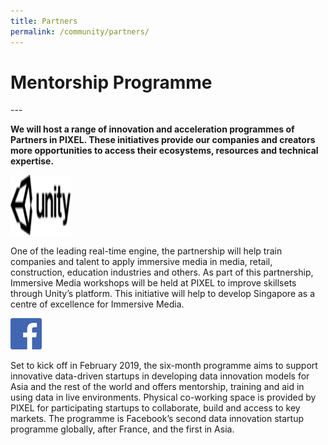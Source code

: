 ```yaml
---
title: Partners
permalink: /community/partners/
---
```

<h1><b>Mentorship Programme</b></h1>
---

**We will host a range of innovation and acceleration programmes of Partners in PIXEL. These initiatives provide our companies and creators more opportunities to access their ecosystems, resources and technical expertise.**

<img src="/images/partners/unity logo black.png" style="width:96px;height:96px">

One of the leading real-time engine, the partnership will help train companies and talent to apply immersive media in media, retail, construction, education industries and others. As part of this partnership, Immersive Media workshops will be held at PIXEL to improve skillsets through Unity’s platform. This initiative will help to develop Singapore as a centre of excellence for Immersive Media.

<img src="/images/partners/FB Logo.png" style="width:50px;height:50px">

Set to kick off in February 2019, the six-month programme aims to support innovative data-driven startups in developing data innovation models for Asia and the rest of the world and offers mentorship, training and aid in using data in live environments. Physical co-working space is provided by PIXEL for participating startups to collaborate, build and access to key markets. The programme is Facebook’s second data innovation startup programme globally, after France, and the first in Asia.
